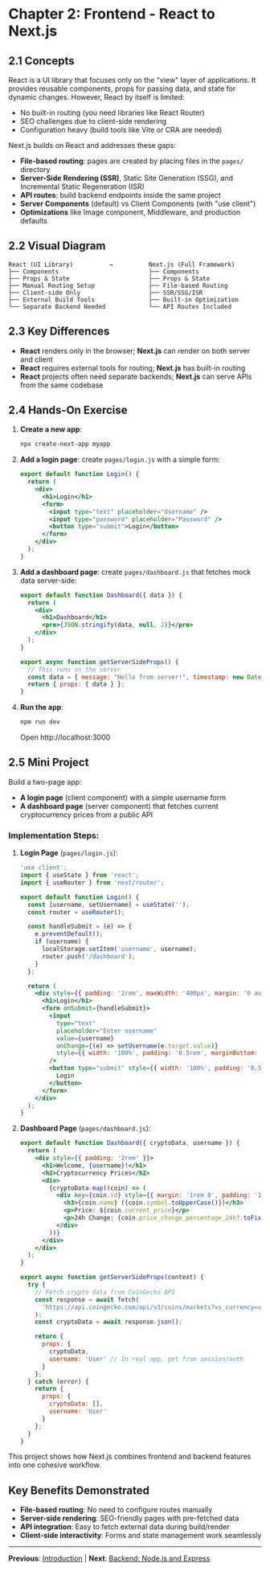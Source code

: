 # Chapter 2: Frontend - React to Next.js

## 2.1 Concepts

React is a UI library that focuses only on the "view" layer of applications. It provides reusable components, props for passing data, and state for dynamic changes. However, React by itself is limited:

- No built-in routing (you need libraries like React Router)
- SEO challenges due to client-side rendering
- Configuration heavy (build tools like Vite or CRA are needed)

Next.js builds on React and addresses these gaps:

- **File-based routing**: pages are created by placing files in the `pages/` directory
- **Server-Side Rendering (SSR)**, Static Site Generation (SSG), and Incremental Static Regeneration (ISR)
- **API routes**: build backend endpoints inside the same project
- **Server Components** (default) vs Client Components (with "use client")
- **Optimizations** like Image component, Middleware, and production defaults

## 2.2 Visual Diagram

```
React (UI Library)          →          Next.js (Full Framework)
├── Components                         ├── Components
├── Props & State                      ├── Props & State
├── Manual Routing Setup               ├── File-based Routing
├── Client-side Only                   ├── SSR/SSG/ISR
├── External Build Tools               ├── Built-in Optimization
└── Separate Backend Needed            └── API Routes Included
```

## 2.3 Key Differences

- **React** renders only in the browser; **Next.js** can render on both server and client
- **React** requires external tools for routing; **Next.js** has built-in routing
- **React** projects often need separate backends; **Next.js** can serve APIs from the same codebase

## 2.4 Hands-On Exercise

1. **Create a new app**: 
   ```bash
   npx create-next-app myapp
   ```

2. **Add a login page**: create `pages/login.js` with a simple form:
   ```jsx
   export default function Login() {
     return (
       <div>
         <h1>Login</h1>
         <form>
           <input type="text" placeholder="Username" />
           <input type="password" placeholder="Password" />
           <button type="submit">Login</button>
         </form>
       </div>
     );
   }
   ```

3. **Add a dashboard page**: create `pages/dashboard.js` that fetches mock data server-side:
   ```jsx
   export default function Dashboard({ data }) {
     return (
       <div>
         <h1>Dashboard</h1>
         <pre>{JSON.stringify(data, null, 2)}</pre>
       </div>
     );
   }

   export async function getServerSideProps() {
     // This runs on the server
     const data = { message: "Hello from server!", timestamp: new Date().toISOString() };
     return { props: { data } };
   }
   ```

4. **Run the app**: 
   ```bash
   npm run dev
   ```
   Open http://localhost:3000

## 2.5 Mini Project

Build a two-page app:

- **A login page** (client component) with a simple username form
- **A dashboard page** (server component) that fetches current cryptocurrency prices from a public API

### Implementation Steps:

1. **Login Page** (`pages/login.js`):
   ```jsx
   'use client';
   import { useState } from 'react';
   import { useRouter } from 'next/router';

   export default function Login() {
     const [username, setUsername] = useState('');
     const router = useRouter();

     const handleSubmit = (e) => {
       e.preventDefault();
       if (username) {
         localStorage.setItem('username', username);
         router.push('/dashboard');
       }
     };

     return (
       <div style={{ padding: '2rem', maxWidth: '400px', margin: '0 auto' }}>
         <h1>Login</h1>
         <form onSubmit={handleSubmit}>
           <input
             type="text"
             placeholder="Enter username"
             value={username}
             onChange={(e) => setUsername(e.target.value)}
             style={{ width: '100%', padding: '0.5rem', marginBottom: '1rem' }}
           />
           <button type="submit" style={{ width: '100%', padding: '0.5rem' }}>
             Login
           </button>
         </form>
       </div>
     );
   }
   ```

2. **Dashboard Page** (`pages/dashboard.js`):
   ```jsx
   export default function Dashboard({ cryptoData, username }) {
     return (
       <div style={{ padding: '2rem' }}>
         <h1>Welcome, {username}!</h1>
         <h2>Cryptocurrency Prices</h2>
         <div>
           {cryptoData.map((coin) => (
             <div key={coin.id} style={{ margin: '1rem 0', padding: '1rem', border: '1px solid #ccc' }}>
               <h3>{coin.name} ({coin.symbol.toUpperCase()})</h3>
               <p>Price: ${coin.current_price}</p>
               <p>24h Change: {coin.price_change_percentage_24h?.toFixed(2)}%</p>
             </div>
           ))}
         </div>
       </div>
     );
   }

   export async function getServerSideProps(context) {
     try {
       // Fetch crypto data from CoinGecko API
       const response = await fetch(
         'https://api.coingecko.com/api/v3/coins/markets?vs_currency=usd&order=market_cap_desc&per_page=5&page=1'
       );
       const cryptoData = await response.json();

       return {
         props: {
           cryptoData,
           username: 'User' // In real app, get from session/auth
         }
       };
     } catch (error) {
       return {
         props: {
           cryptoData: [],
           username: 'User'
         }
       };
     }
   }
   ```

This project shows how Next.js combines frontend and backend features into one cohesive workflow.

## Key Benefits Demonstrated

- **File-based routing**: No need to configure routes manually
- **Server-side rendering**: SEO-friendly pages with pre-fetched data
- **API integration**: Easy to fetch external data during build/render
- **Client-side interactivity**: Forms and state management work seamlessly

---

**Previous**: [Introduction](01-introduction.md) | **Next**: [Backend: Node.js and Express](03-backend.md)